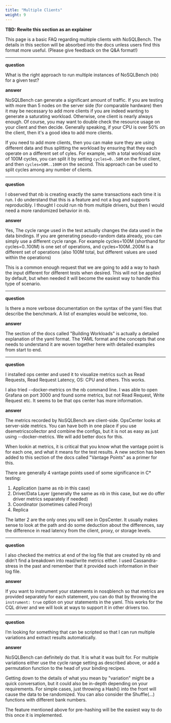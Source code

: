 ```yaml
---
title: "Multiple Clients"
weight: 9
---
```



**TBD: Rewite this section as an explainer**


This page is a basic FAQ regarding multiple clients with NoSQLBench. The details in this section
will be absorbed into the docs unless users find this format more useful. (Please give feedback on
the Q&A format!)

-----

**question**

What is the right approach to run multiple instances of NoSQLBench (nb) for a given test?

**answer**

NoSQLBench can generate a significant amount of traffic. If you are testing with more than 5 nodes
on the server side (for comparable hardware) then it may be necessary to add more clients if you are
indeed wanting to generate a saturating workload. Otherwise, one client is nearly always enough. Of
course, you may want to double check the resource usage on your client and then decide. Generally
speaking, if your CPU is over 50% on the client, then it's a good idea to add more clients.

If you need to add more clients, then you can make sure they are using different data and thus
splitting the workload by ensuring that they each operate on a different set of cyles. For example,
with a total workload size of 100M cycles, you can split it by setting `cycles=0..50M` on the first
client, and then `cycles=50M..100M` on the second. This approach can be used to split cycles among
any number of clients.

-----

**question**

I observed that nb is creating exactly the same transactions each time it is run. I do understand
that this is a feature and not a bug and supports reproducibly. I thought I could run nb from
multiple drivers, but then I would need a more randomized behavior in nb.

**answer**

Yes, The cycle range used in the test actually changes the data used in the data bindings. If you
are generating pseudo-random data already, you can simply use a different cycle range. For example
cycles=100M (shorthand for cycles=0..100M) is one set of operations, and cycles=100M..200M is a
different set of operations (also 100M total, but different values are used within the operations)

This is a common enough request that we are going to add a way to hash the input different for
different tests when desired. This will not be applied by default, but when needed it will become
the easiest way to handle this type of scenario.

-----

**question**

Is there a more verbose documentation on the syntax of the yaml files that describe the benchmark. A
list of examples would be welcome, too.

**answer**

The section of the docs called "Building Workloads" is actually a detailed explanation of the yaml
format. The YAML format and the concepts that one needs to understand it are woven together here
with detailed examples from start to end.

-----

**question**

I installed ops center and used it to visualize metrics such as Read Requests, Read Request Latency,
OS: CPU and others. This works.

I also tried --docker-metrics on the nb command line. I was able to open Grafana on port 3000 and
found some metrics, but not Read Request, Write Request etc. It seems to be that ops center has more
information.

**answer**

The metrics recorded by NoSQLBench are client-side. OpsCenter looks at server-side metrics. You can
have both in one place if you use dsemetricscollector and combine the configs, but it is not as easy
as just using --docker-metrics. We will add better docs for this.

When lookin at metrics, it is critical that you know what the vantage point is for each one, and
what it means for the test results. A new section has been added to this section of the docs
called "Vantage Points" as a primer for this.

There are generally 4 vantage points used of some significance in C* testing:

1. Application (same as nb in this case)
2. Driver/Data Layer (generally the same as nb in this case, but we do offer driver metrics
   separately if needed)
3. Coordinator (sometimes called Proxy)
4. Replica

The latter 2 are the only ones you will see in OpsCenter. It usually makes sense to look at the path
and do some deduction about the differences, say the difference in read latency from the client,
proxy, or storage levels.


-----

**question**

I also checked the metrics at end of the log file that are created by nb and didn’t find a breakdown
into read/write metrics either. I used Cassandra-stress in the past and remember that it provided
such information in their log file.

**answer**

If you want to instrument your statements in nosqblench so that metrics are provided separately for
each statement, you can do that by throwing the `instrument: true` option on your statements in the
yaml. This works for the CQL driver and we will look at ways to support it in other drivers too.

-----

**question**

I’m looking for something that can be scripted so that I can run multiple variations and extract
results automatically.

**answer**

NoSQLBench can definitely do that. It is what it was built for. For multiple variations either use
the cycle range setting as described above, or add a permutation function to the head of your
binding recipes.

Getting down to the details of what you mean by "variation" might be a quick conversation, but it
could also be in-depth depending on your requirements. For simple cases, just throwing a Hash() into
the front will cause the data to be randomized. You can also consider the Shuffle(...) functions
with different bank numbers.

The feature mentioned above for pre-hashing will be the easiest way to do this once it is
implemented.
